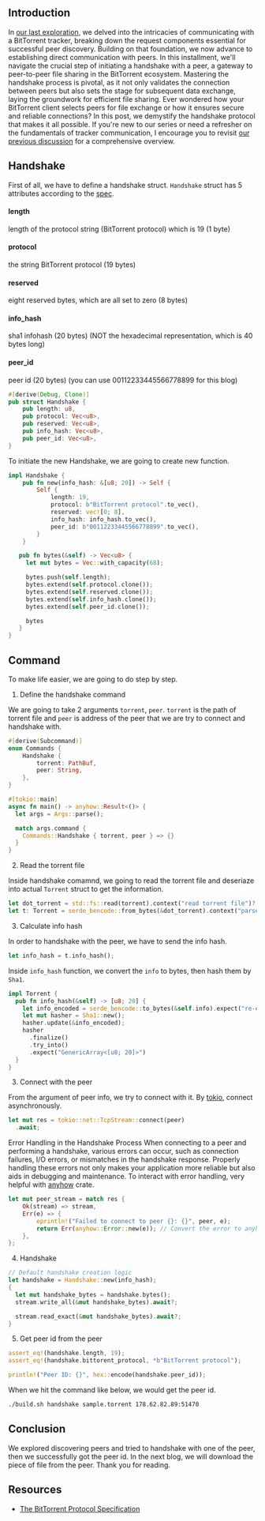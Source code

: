 ## Introduction

In [our last exploration](https://www.nxted.co.jp/blog/blog_detail?id=49), we delved into the intricacies of communicating with a BitTorrent tracker, breaking down the request components essential for successful peer discovery. Building on that foundation, we now advance to establishing direct communication with peers. In this installment, we'll navigate the crucial step of initiating a handshake with a peer, a gateway to peer-to-peer file sharing in the BitTorrent ecosystem. Mastering the handshake process is pivotal, as it not only validates the connection between peers but also sets the stage for subsequent data exchange, laying the groundwork for efficient file sharing. Ever wondered how your BitTorrent client selects peers for file exchange or how it ensures secure and reliable connections? In this post, we demystify the handshake protocol that makes it all possible. If you're new to our series or need a refresher on the fundamentals of tracker communication, I encourage you to revisit [our previous discussion](https://www.nxted.co.jp/blog/blog_detail?id=49) for a comprehensive overview.

## Handshake

First of all, we have to define a handshake struct. 
`Handshake` struct has 5 attributes according to the [spec](https://www.bittorrent.org/beps/bep_0003.html#peer-protocol).

#### length 
length of the protocol string (BitTorrent protocol) which is 19 (1 byte)

#### protocol
the string BitTorrent protocol (19 bytes)

#### reserved
eight reserved bytes, which are all set to zero (8 bytes)

#### info_hash
sha1 infohash (20 bytes) (NOT the hexadecimal representation, which is 40 bytes long)

#### peer_id
peer id (20 bytes) (you can use 00112233445566778899 for this blog)

```rust
#[derive(Debug, Clone)]
pub struct Handshake {
    pub length: u8,
    pub protocol: Vec<u8>,
    pub reserved: Vec<u8>,
    pub info_hash: Vec<u8>,
    pub peer_id: Vec<u8>,
}
```

To initiate the new Handshake, we are going to create new function. 

```rust
impl Handshake {
    pub fn new(info_hash: &[u8; 20]) -> Self {
        Self {
            length: 19,
            protocol: b"BitTorrent protocol".to_vec(),
            reserved: vec![0; 8],
            info_hash: info_hash.to_vec(),
            peer_id: b"00112233445566778899".to_vec(),
        }
    }

   pub fn bytes(&self) -> Vec<u8> {
     let mut bytes = Vec::with_capacity(68);

     bytes.push(self.length);
     bytes.extend(self.protocol.clone());
     bytes.extend(self.reserved.clone());
     bytes.extend(self.info_hash.clone());
     bytes.extend(self.peer_id.clone());

     bytes
   }
}
```


## Command

To make life easier, we are going to do step by step. 

1. Define the handshake command

We are going to take 2 arguments `torrent`, `peer`. `torrent` is the path of torrent file and `peer` is address of the peer that we are try to connect and handshake with. 

```rust
#[derive(Subcommand)]
enum Commands {
    Handshake {
        torrent: PathBuf,
        peer: String,
    },
}

#[tokio::main]
async fn main() -> anyhow::Result<()> {
  let args = Args::parse();

  match args.command {
    Commands::Handshake { torrent, peer } => {}
  }
}

```

2. Read the torrent file

Inside handshake comamnd, we going to read the torrent file and deseriaze into actual `Torrent` struct to get the information. 

```rust
let dot_torrent = std::fs::read(torrent).context("read torrent file")?;
let t: Torrent = serde_bencode::from_bytes(&dot_torrent).context("parse torrent file")?;
```

3. Calculate info hash

In order to handshake with the peer, we have to send the info hash. 

```rust
let info_hash = t.info_hash();
```

Inside `info_hash` function, we convert the `info` to bytes, then hash them by `Sha1`. 

```rust
impl Torrent {
  pub fn info_hash(&self) -> [u8; 20] {
    let info_encoded = serde_bencode::to_bytes(&self.info).expect("re-encode info section");
    let mut hasher = Sha1::new();
    hasher.update(&info_encoded);
    hasher
      .finalize()
      .try_into()
      .expect("GenericArray<[u8; 20]>")
  }
}
```

3. Connect with the peer

From the argument of peer info, we try to connect with it. By [tokio](https://docs.rs/tokio/latest/tokio/), connect asynchronously. 

```rust
let mut res = tokio::net::TcpStream::connect(peer)
  .await;
```

Error Handling in the Handshake Process
When connecting to a peer and performing a handshake, various errors can occur, such as connection failures, I/O errors, or mismatches in the handshake response. Properly handling these errors not only makes your application more reliable but also aids in debugging and maintenance. To interact with error handling, very helpful with [anyhow](https://docs.rs/anyhow/latest/anyhow/) crate.

```rust
let mut peer_stream = match res {
    Ok(stream) => stream,
    Err(e) => {
        eprintln!("Failed to connect to peer {}: {}", peer, e);
        return Err(anyhow::Error::new(e)); // Convert the error to anyhow::Error if using anyhow for error handling
    },
};
```


4. Handshake

```rust
// Default handshake creation logic
let handshake = Handshake::new(info_hash);
{
  let mut handshake_bytes = handshake.bytes();
  stream.write_all(&mut handshake_bytes).await?;

  stream.read_exact(&mut handshake_bytes).await?;
}
```

5. Get peer id from the peer

```rust
assert_eq!(handshake.length, 19);
assert_eq!(handshake.bittorent_protocol, *b"BitTorrent protocol");

println!("Peer ID: {}", hex::encode(handshake.peer_id));
```

When we hit the command like below, we would get the peer id. 

```bash
./build.sh handshake sample.torrent 178.62.82.89:51470
```

## Conclusion
We explored discovering peers and tried to handshake with one of the peer, then we successfully got the peer id.
In the next blog, we will download the piece of file from the peer. 
Thank you for reading.

## Resources
- [The BitTorrent Protocol Specification](https://www.bittorrent.org/beps/bep_0003.html#peer-protocol)

